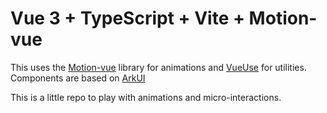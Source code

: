 # Vue 3 + TypeScript + Vite + Motion-vue

This uses the
[Motion-vue](https://motion.unovue.com/getting-started/introduction) library for
animations and [VueUse](https://vueuse.org/) for utilities.
Components are based on [ArkUI](https://ark-ui.com/vue/docs/components/)

This is a little repo to play with animations and micro-interactions.

